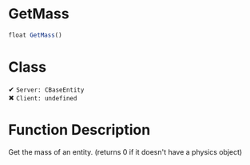 # GetMass
```js
float GetMass()
```
# Class
✔ `Server: CBaseEntity`  
✖ `Client: undefined`  

# Function Description
Get the mass of an entity. (returns 0 if it doesn't have a physics object)
